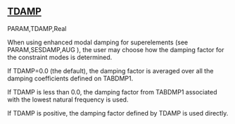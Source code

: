 ## [TDAMP](https://help.hexagonmi.com/bundle/MSC_Nastran_2022.4/page/Nastran_Combined_Book/qrg/parameters/TOC.TDAMP.xhtml)

PARAM,TDAMP,Real

When using enhanced modal damping for superelements (see PARAM,SESDAMP,AUG ), the user may choose how the damping factor for the constraint modes is determined.

If TDAMP=0.0 (the default), the damping factor is averaged over all the damping coefficients defined on TABDMP1.

If TDAMP is less than 0.0, the damping factor from TABDMP1 associated with the lowest natural frequency is used.

If TDAMP is positive, the damping factor defined by TDAMP is used directly.

